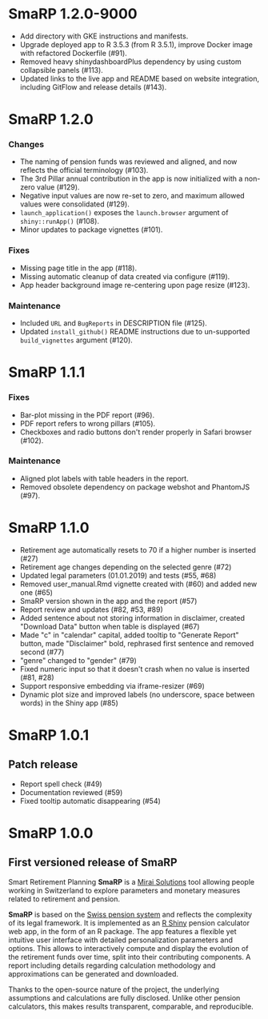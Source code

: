 # SmaRP 1.2.0-9000

* Add directory with GKE instructions and manifests.
* Upgrade deployed app to R 3.5.3 (from R 3.5.1), improve Docker image with refactored Dockerfile (#91).
* Removed heavy shinydashboardPlus dependency by using custom collapsible panels (#113).
* Updated links to the live app and README based on website integration, including GitFlow and release details (#143).

# SmaRP 1.2.0

### Changes

* The naming of pension funds was reviewed and aligned, and now reflects the official terminology (#103).
* The 3rd Pillar annual contribution in the app is now initialized with a non-zero value (#129).
* Negative input values are now re-set to zero, and maximum allowed values were consolidated (#129).
* `launch_application()` exposes the `launch.browser` argument of `shiny::runApp()` (#108).
* Minor updates to package vignettes (#101).

### Fixes

* Missing page title in the app (#118).
* Missing automatic cleanup of data created via configure (#119).
* App header background image re-centering upon page resize (#123).

### Maintenance

* Included `URL` and `BugReports` in DESCRIPTION file (#125).
* Updated `install_github()` README instructions due to un-supported `build_vignettes` argument (#120).

# SmaRP 1.1.1

### Fixes

* Bar-plot missing in the PDF report (#96).
* PDF report refers to wrong pillars (#105).
* Checkboxes and radio buttons don't render properly in Safari browser (#102).

### Maintenance

* Aligned plot labels with table headers in the report.
* Removed obsolete dependency on package webshot and PhantomJS (#97).

# SmaRP 1.1.0

* Retirement age automatically resets to 70 if a higher number is inserted (#27)
* Retirement age changes depending on the selected genre (#72)
* Updated legal parameters (01.01.2019) and tests (#55, #68)
* Removed user_manual.Rmd vignette created with (#60) and added new one (#65)
* SmaRP version shown in the app and the report (#57)
* Report review and updates (#82, #53, #89)
* Added sentence about not storing information in disclaimer, created "Download Data" button when table is displayed (#67)
* Made "c" in "calendar" capital, added tooltip to "Generate Report" button, made "Disclaimer" bold, rephrased first sentence and removed second (#77)
* "genre" changed to "gender" (#79)
* Fixed numeric input so that it doesn't crash when no value is inserted (#81, #28)
* Support responsive embedding via iframe-resizer (#69)
* Dynamic plot size and improved labels (no underscore, space between words) in the Shiny app (#85)

# SmaRP 1.0.1

## Patch release

* Report spell check (#49)
* Documentation reviewed (#59)
* Fixed tooltip automatic disappearing (#54)

# SmaRP 1.0.0

## First versioned release of SmaRP

Smart Retirement Planning **SmaRP** is a [Mirai Solutions](https://mirai-solutions.ch/) tool allowing people working in Switzerland to explore parameters and monetary measures related to retirement and pension.

**SmaRP** is based on the [Swiss pension system](https://en.wikipedia.org/wiki/Pension_system_in_Switzerland) and reflects the complexity of its legal framework.
It is implemented as an [R Shiny](https://shiny.rstudio.com/) pension calculator web app, in the form of an R package.
The app features a flexible yet intuitive user interface with detailed personalization parameters and options.
This allows to interactively compute and display the evolution of the retirement funds over time, split into their contributing components.
A report including details regarding calculation methodology and approximations can be generated and downloaded.

Thanks to the open-source nature of the project, the underlying assumptions and calculations are fully disclosed.
Unlike other pension calculators, this makes results transparent, comparable, and reproducible.

